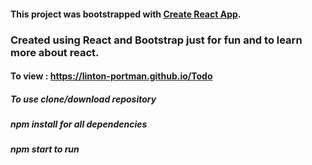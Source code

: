 #### This project was bootstrapped with [Create React App](https://github.com/facebookincubator/create-react-app).
### Created using React and Bootstrap just for fun and to learn more about react.

#### To view : https://linton-portman.github.io/Todo

##### To use clone/download repository

##### npm install for all dependencies

##### npm start to run
